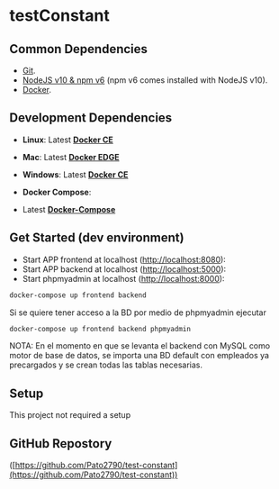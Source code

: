 # testConstant

## Common Dependencies

- [Git].
- [NodeJS v10 & npm v6][node] (npm v6 comes installed with NodeJS v10).
- [Docker].

[docker]: https://www.docker.com/
[node]: https://nodejs.org/en/
[git]: https://git-scm.com/

## Development Dependencies

- **Linux**: Latest
  [**Docker CE**](https://docs.docker.com/install/linux/docker-ce/ubuntu/)
- **Mac**: Latest
  [**Docker EDGE**](https://hub.docker.com/editions/community/docker-ce-desktop-mac)
- **Windows**: Latest
  [**Docker CE**](https://docs.docker.com/docker-for-windows/)

- **Docker Compose**:
- Latest [**Docker-Compose**](https://docs.docker.com/v17.09/compose/install/)

## Get Started (dev environment)

- Start APP frontend at localhost ([http://localhost:8080](http://localhost:8080)):
- Start APP backend at localhost ([http://localhost:5000](http://localhost:5000)):
- Start phpmyadmin at localhost ([http://localhost:8000](http://localhost:8000)):

```bash
docker-compose up frontend backend
```

Si se quiere tener acceso a la BD por medio de phpmyadmin ejecutar

```bash
docker-compose up frontend backend phpmyadmin
```

NOTA: En el momento en que se levanta el backend con MySQL como motor de base de datos, se importa una BD default con empleados ya precargados y se crean todas las tablas necesarias.

## Setup

This project not required a setup

## GitHub Repostory
([https://github.com/Pato2790/test-constant](https://github.com/Pato2790/test-constant))